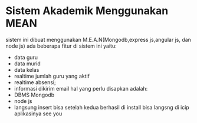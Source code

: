 Sistem Akademik Menggunakan MEAN
============

sistem ini dibuat menggunakan M.E.A.N(Mongodb,express js,angular js, dan node js)
ada beberapa fitur di sistem ini yaitu:
- data guru
- data murid
- data kelas
- realtime jumlah guru yang aktif
- realtime absensi;
- informasi dikirim email
hal yang perlu disapkan adalah:
- DBMS Mongodb
- node js
- langsung insert bisa setelah kedua berhasil di install bisa langsng di icip aplikasinya see you
